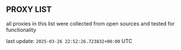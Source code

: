 ## PROXY LIST

all proxies in this list were collected from open sources and tested for functionality

last update: `2025-03-26 22:52:26.723832+00:00` UTC